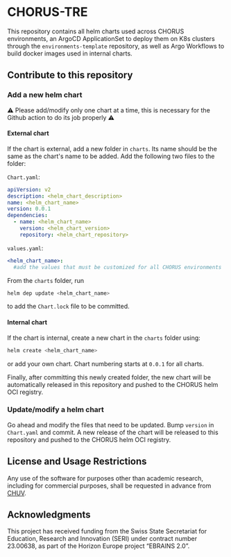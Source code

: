 # CHORUS-TRE

This repository contains all helm charts used across CHORUS environments,
an ArgoCD ApplicationSet to deploy them on K8s clusters through the `environments-template` repository,
as well as Argo Workflows to build docker images used in internal charts.

## Contribute to this repository

### Add a new helm chart

:warning: Please add/modify only one chart at a time, this is necessary for the Github action to do its job properly :warning:

#### External chart
If the chart is external, add a new folder in `charts`. Its name should be the same as the chart's name to be added.
Add the following two files to the folder:

`Chart.yaml`:
```yaml
apiVersion: v2
description: <helm_chart_description>
name: <helm_chart_name>
version: 0.0.1
dependencies:
  - name: <helm_chart_name>
    version: <helm_chart_version>
    repository: <helm_chart_repository>
```

`values.yaml`:
```yaml
<helm_chart_name>:
  #add the values that must be customized for all CHORUS environments
```

From the `charts` folder, run
```bash
helm dep update <helm_chart_name>
```
to add the `Chart.lock` file to be committed.

#### Internal chart

If the chart is internal, create a new chart in the `charts` folder using:

```bash
helm create <helm_chart_name>
```
or add your own chart. Chart numbering starts at `0.0.1` for all charts.

Finally, after committing this newly created folder, the new chart will be automatically released in this repository and pushed to the CHORUS helm OCI registry.

### Update/modify a helm chart

Go ahead and modify the files that need to be updated. Bump `version` in `Chart.yaml` and commit. A new release of the chart will be released to this repository and pushed to the CHORUS helm OCI registry.

## License and Usage Restrictions

Any use of the software for purposes other than academic research, including for commercial purposes, shall be requested in advance from [CHUV](mailto:pactt.legal@chuv.ch).

## Acknowledgments

This project has received funding from the Swiss State Secretariat for Education, Research and Innovation (SERI) under contract number 23.00638, as part of the Horizon Europe project “EBRAINS 2.0”.
